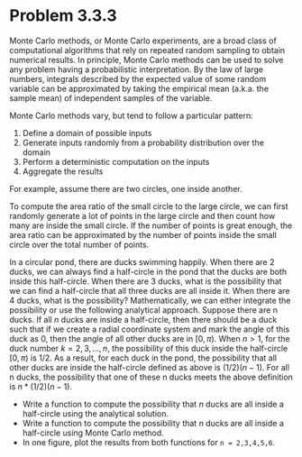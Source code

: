 # Problem 3.3.3

Monte Carlo methods, or Monte Carlo experiments, are a broad class of computational algorithms that rely on repeated random sampling to obtain numerical results. In principle, Monte Carlo methods can be used to solve any problem having a probabilistic interpretation. By the law of large numbers, integrals described by the expected value of some random variable can be approximated by taking the empirical mean (a.k.a. the sample mean) of independent samples of the variable.

Monte Carlo methods vary, but tend to follow a particular pattern: 
1. Define a domain of possible inputs
2. Generate inputs randomly from a probability distribution over the domain 
3. Perform a deterministic computation on the inputs 
4. Aggregate the results

For example, assume there are two circles, one inside another. 

To compute the area ratio of the small circle to the large circle, we can first randomly generate a lot of points in the large circle and then count how many are inside the small circle. 
If the number of points is great enough, the area ratio can be approximated by the number of points inside the small circle over the total number of points.

In a circular pond, there are ducks swimming happily. When there are 2 ducks, we can always find a half-circle in the pond that the ducks are both inside this half-circle. When there are 3 ducks, what is the possibility that we can find a half-circle that all three ducks are all inside it. When there are 4 ducks, what is the possibility?
Mathematically, we can either integrate the possibility or use the following analytical approach. Suppose there are n ducks. If all $n$ ducks are inside a half-circle, then there should be a duck such that if we create a radial coordinate system and mark the angle of this duck as 0, then the angle of all other ducks are in $[0, \pi)$. When $n > 1$, for the duck number $k = 2, 3, ..., n$, the possibility of this duck inside the half-circle $[0, \pi)$ is $1/2$. As a result, for each duck in the pond, the possibility that all other ducks are inside the half-circle defined as above is $(1/2)(n−1)$. For all n ducks, the possibility that one of these n ducks meets the above definition is $n * (1/2)(n−1)$.
- Write a function to compute the possibility that $n$ ducks are all inside a half-circle using the analytical solution.
- Write a function to compute the possibility that $n$ ducks are all inside a half-circle using Monte Carlo method.
- In one figure, plot the results from both functions for ```n = 2,3,4,5,6```.